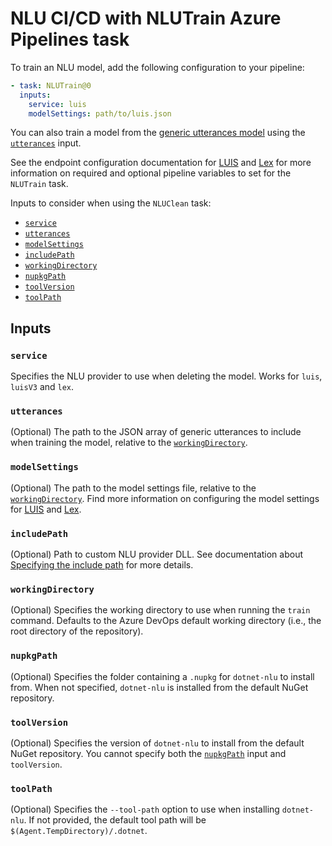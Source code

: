# NLU CI/CD with NLUTrain Azure Pipelines task

To train an NLU model, add the following configuration to your pipeline:
```yaml
- task: NLUTrain@0
  inputs:
    service: luis
    modelSettings: path/to/luis.json
```

You can also train a model from the [generic utterances model](GenericUtterances.md) using the [`utterances`](#utterances) input.

See the endpoint configuration documentation for [LUIS](LuisEndpointConfiguration.md) and [Lex](LexEndpointConfiguration.md) for more information on required and optional pipeline variables to set for the `NLUTrain` task.

Inputs to consider when using the `NLUClean` task:
- [`service`](#service)
- [`utterances`](#utterances)
- [`modelSettings`](#modelsettings)
- [`includePath`](#includepath)
- [`workingDirectory`](#workingdirectory)
- [`nupkgPath`](#nupkgpath)
- [`toolVersion`](#toolversion)
- [`toolPath`](#toolPath)

## Inputs

### `service`

Specifies the NLU provider to use when deleting the model. Works for `luis`, `luisV3` and `lex`.

### `utterances`

(Optional) The path to the JSON array of generic utterances to include when training the model, relative to the [`workingDirectory`](#workingdirectory).

### `modelSettings`

(Optional) The path to the model settings file, relative to the [`workingDirectory`](#workingdirectory). Find more information on configuring the model settings for [LUIS](LuisModelConfiguration.md) and [Lex](LexModelConfiguration.md).

### `includePath`
(Optional) Path to custom NLU provider DLL. See documentation about [Specifying the include path](https://github.com/microsoft/NLU.DevOps/blob/master/docs/CliExtensions.md#specifying-the-include-path) for more details.

### `workingDirectory`

(Optional) Specifies the working directory to use when running the `train` command. Defaults to the Azure DevOps default working directory (i.e., the root directory of the repository).

### `nupkgPath`

(Optional) Specifies the folder containing a `.nupkg` for `dotnet-nlu` to install from. When not specified, `dotnet-nlu` is installed from the default NuGet repository.

### `toolVersion`

(Optional) Specifies the version of `dotnet-nlu` to install from the default NuGet repository. You cannot specify both the [`nupkgPath`](#nupkgpath) input and `toolVersion`.

### `toolPath`

(Optional) Specifies the `--tool-path` option to use when installing `dotnet-nlu`. If not provided, the default tool path will be `$(Agent.TempDirectory)/.dotnet`.
